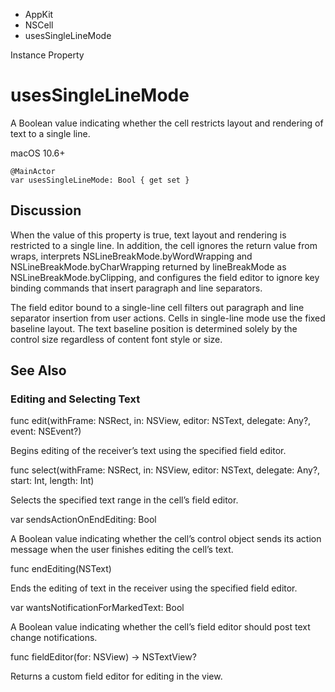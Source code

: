 

- AppKit
- NSCell
-  usesSingleLineMode 

Instance Property

# usesSingleLineMode

A Boolean value indicating whether the cell restricts layout and rendering of text to a single line.

macOS 10.6+

``` source
@MainActor
var usesSingleLineMode: Bool { get set }
```

## Discussion

When the value of this property is true, text layout and rendering is restricted to a single line. In addition, the cell ignores the return value from wraps, interprets NSLineBreakMode.byWordWrapping and NSLineBreakMode.byCharWrapping returned by lineBreakMode as NSLineBreakMode.byClipping, and configures the field editor to ignore key binding commands that insert paragraph and line separators.

The field editor bound to a single-line cell filters out paragraph and line separator insertion from user actions. Cells in single-line mode use the fixed baseline layout. The text baseline position is determined solely by the control size regardless of content font style or size.

## See Also

### Editing and Selecting Text

func edit(withFrame: NSRect, in: NSView, editor: NSText, delegate: Any?, event: NSEvent?)

Begins editing of the receiver’s text using the specified field editor.

func select(withFrame: NSRect, in: NSView, editor: NSText, delegate: Any?, start: Int, length: Int)

Selects the specified text range in the cell’s field editor.

var sendsActionOnEndEditing: Bool

A Boolean value indicating whether the cell’s control object sends its action message when the user finishes editing the cell’s text.

func endEditing(NSText)

Ends the editing of text in the receiver using the specified field editor.

var wantsNotificationForMarkedText: Bool

A Boolean value indicating whether the cell’s field editor should post text change notifications.

func fieldEditor(for: NSView) -> NSTextView?

Returns a custom field editor for editing in the view.

